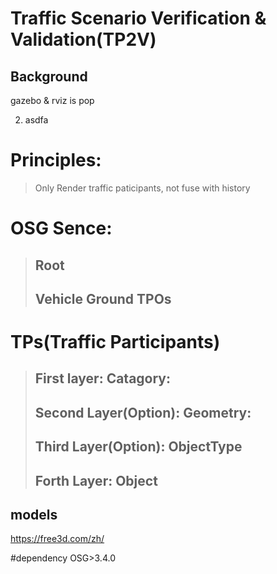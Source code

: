 # Traffic Scenario Verification & Validation(TP2V)
## Background 
gazebo & rviz is pop

2. asdfa









# Principles:
> Only Render traffic paticipants, not fuse with history


# OSG Sence:

> ## Root
> ## Vehicle Ground TPOs
> ## 

#
#
# TPs(Traffic Participants)
> ## First layer: Catagory:
> ## Second Layer(Option): Geometry:
> ## Third Layer(Option): ObjectType
> ## Forth Layer: Object


## models

https://free3d.com/zh/



#dependency
  OSG>3.4.0